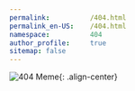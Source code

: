 ```yaml
---
permalink:          /404.html
permalink_en-US:    /404.html
namespace:          404
author_profile:     true
sitemap: false
---
```


![404 Meme](https://i.imgur.com/f9VjsfF.png){: .align-center}